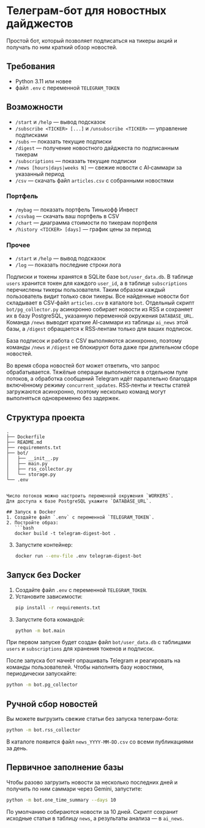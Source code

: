 
# Телеграм-бот для новостных дайджестов

Простой бот, который позволяет подписаться на тикеры акций и получать по ним краткий обзор новостей.

## Требования
- Python 3.11 или новее
- файл `.env` c переменной `TELEGRAM_TOKEN`

## Возможности

- `/start` и `/help` — вывод подсказок
- `/subscribe <TICKER> [...]` и `/unsubscribe <TICKER>` — управление подписками
- `/subs` — показать текущие подписки
- `/digest` — получение новостного дайджеста по подписанным тикерам
- `/subscriptions` — показать текущие подписки
- `/news [hours|days|weeks N]` — свежие новости с AI‑саммари за указанный период
- `/csv` — скачать файл `articles.csv` с собранными новостями

### Портфель
- `/mybag` — показать портфель Тинькофф Инвест
- `/csvbag` — скачать ваш портфель в CSV
- `/chart` — диаграмма стоимости по тикерам портфеля
- `/history <TICKER> [days]` — график цены за период

### Прочее
- `/start` и `/help` — вывод подсказок
- `/log` — показать последние строки лога

Подписки и токены хранятся в SQLite базе `bot/user_data.db`. В таблице `users`
хранится токен для каждого `user_id`, а в таблице `subscriptions` перечислены
тикеры пользователя. Таким образом каждый пользователь видит только свои тикеры.
Все найденные новости бот складывает в CSV‑файл `articles.csv` в каталоге `bot`.
Отдельный скрипт `bot/pg_collector.py` асинхронно собирает новости из RSS и
сохраняет их в базу PostgreSQL, указанную переменной окружения `DATABASE_URL`.
Команда `/news` выводит краткие AI‑саммари из таблицы `ai_news` этой базы,
а `/digest` обращается к RSS‑лентам только для ваших подписок.


База подписок и работа с CSV выполняются асинхронно, поэтому команды
`/news` и `/digest` не блокируют бота даже при длительном сборе новостей.

Во время сбора новостей бот может ответить, что запрос обрабатывается.
Тяжёлые операции выполняются в отдельном пуле потоков, а обработка
сообщений Telegram идёт параллельно благодаря включённому режиму
`concurrent_updates`. RSS‑ленты и тексты статей загружаются асинхронно,
поэтому несколько команд могут выполняться одновременно без задержек.

## Структура проекта
```
.
├── Dockerfile
├── README.md
├── requirements.txt
├── bot/
│   ├── __init__.py
│   ├── main.py
│   ├── rss_collector.py
│   └── storage.py
└── .env


Число потоков можно настроить переменной окружения `WORKERS`.
Для доступа к базе PostgreSQL укажите `DATABASE_URL`.

## Запуск в Docker
1. Создайте файл `.env` с переменной `TELEGRAM_TOKEN`.
2. Постройте образ:
   ```bash
   docker build -t telegram-digest-bot .
   ```
3. Запустите контейнер:

   ```bash
   docker run --env-file .env telegram-digest-bot
   ```

## Запуск без Docker
1. Создайте файл `.env` с переменной `TELEGRAM_TOKEN`.
2. Установите зависимости:
   ```bash
   pip install -r requirements.txt
   ```
3. Запустите бота командой:
   ```bash
   python -m bot.main
   ```

При первом запуске будет создан файл `bot/user_data.db` с таблицами `users` и `subscriptions` для хранения токенов и подписок.


После запуска бот начнёт опрашивать Telegram и реагировать на команды пользователей.
Чтобы наполнять базу новостями, периодически запускайте:

```bash
python -m bot.pg_collector
```

## Ручной сбор новостей
Вы можете выгрузить свежие статьи без запуска телеграм-бота:

```bash
python -m bot.rss_collector
```

В каталоге появится файл `news_YYYY-MM-DD.csv` со всеми публикациями за день.

## Первичное заполнение базы
Чтобы разово загрузить новости за несколько последних дней и получить по ним
саммари через Gemini, запустите:

```bash
python -m bot.one_time_summary --days 10
```

По умолчанию собираются новости за 10 дней. Скрипт сохранит исходные статьи в
таблицу `news`, а результаты анализа — в `ai_news`.


